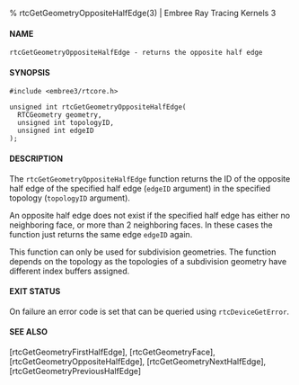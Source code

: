 % rtcGetGeometryOppositeHalfEdge(3) | Embree Ray Tracing Kernels 3

#### NAME

    rtcGetGeometryOppositeHalfEdge - returns the opposite half edge

#### SYNOPSIS

    #include <embree3/rtcore.h>

    unsigned int rtcGetGeometryOppositeHalfEdge(
      RTCGeometry geometry,
      unsigned int topologyID,
      unsigned int edgeID
    );

#### DESCRIPTION

The `rtcGetGeometryOppositeHalfEdge` function returns the ID of the
opposite half edge of the specified half edge (`edgeID` argument)
in the specified topology (`topologyID` argument).

An opposite half edge does not exist if the specified half edge has
either no neighboring face, or more than 2 neighboring faces. In these
cases the function just returns the same edge `edgeID` again.

This function can only be used for subdivision geometries. The
function depends on the topology as the topologies of a subdivision
geometry have different index buffers assigned.

#### EXIT STATUS

On failure an error code is set that can be queried using
`rtcDeviceGetError`.

#### SEE ALSO

[rtcGetGeometryFirstHalfEdge], [rtcGetGeometryFace], [rtcGetGeometryOppositeHalfEdge],
[rtcGetGeometryNextHalfEdge], [rtcGetGeometryPreviousHalfEdge]
